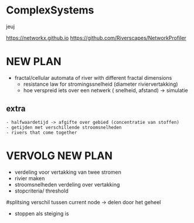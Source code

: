 # ComplexSystems
jeuj

https://networkx.github.io
https://github.com/Riverscapes/NetworkProfiler

<!-- #research subjects
- statistics of model with different connectivity (pearson correlation) thresholds
- network type (small world, scale free)
- criticality analysis
- simulation of annual values
- within year analysis
- compare networks from 'safe' and 'drowning' areas 
- comparing timeserie network methods (pearson correlation vs horizontal visbility graph)


# Research idea 
pattern over days as parameter for model simulation
- verschillende patronen in waterpeilen in jaar en kijken hoe dit het model beinvloed
    -> meerdere jaren data set maken? -->


# NEW PLAN

- fractal/cellular automata of river with different fractal dimensions 
    - resistance law for stromingssnelheid (diameter riviervertakking)
    - hoe verspreid iets over een netwerk ( snelheid, afstand) -> simulatie

## extra
    - halfwaardetijd -> afgifte over gebied (concentratie van stoffen)
    - getijden met verschillende stroomsnelheden
    - rivers that come together

# VERVOLG NEW PLAN
- verdeling voor vertakking van twee stromen
- rivier maken
- stroomsnelheden verdeling over vertakking
- stopcriteria/ threshold


#splitsing
verschil tussen current node -> delen door het geheel
- stoppen als steiging is
